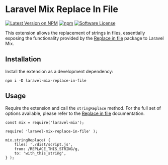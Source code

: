 # Laravel Mix Replace In File

[![Latest Version on NPM](https://img.shields.io/npm/v/laravel-mix-replace-in-file.svg?style=flat-square)](https://npmjs.com/package/laravel-mix-replace-in-file)
[![npm](https://img.shields.io/npm/dt/laravel-mix-replace-in-file.svg?style=flat-square)](https://www.npmjs.com/package/laravel-mix-replace-in-file)
[![Software License](https://img.shields.io/npm/l/laravel-mix-replace-in-file.svg?style=flat-square)](LICENSE)

This extension allows the replacement of strings in files, essentially exposing the functionality provided by the [Replace in file](https://www.npmjs.com/package/replace-in-file) package to Laravel Mix.

## Installation

Install the extension as a development dependency:

````
npm i -D laravel-mix-replace-in-file
````

## Usage

Require the extension and call the `stringReplace` method. For the full set of options available, please refer to the [Replace in file](https://www.npmjs.com/package/replace-in-file) documentation.

````
const mix = require('laravel-mix');

require( 'laravel-mix-replace-in-file' );

mix.stringReplace( {
	files: './dist/script.js',
	from: /REPLACE_THIS_STRING/g,
	to: 'with_this_string',
} );
````